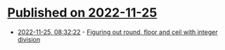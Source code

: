 # [Published on 2022-11-25](index.md)

* [2022-11-25, 08:32:22](https://lobste.rs/s/eggk4l/figuring_out_round_floor_ceil_with) - [Figuring out round, floor and ceil with integer division](http://blog.pkh.me/p/36-figuring-out-round%2C-floor-and-ceil-with-integer-division.html)
